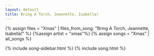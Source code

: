 ```yaml
---
layout: default
title: Bring A Torch, Jeannette, Isabella!
---
```


{% assign files = "Xmas" | files_from_song: "Bring A Torch, Jeannette, Isabella!" %}
{%assign artist = "xmas"%}
{% assign songs = "Xmas" | all_songs %}

{% include song-sidebar.html %}
{% include song.html %}
